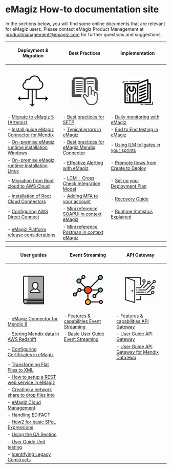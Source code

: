 # eMagiz How-to documentation site
In the sections below, you will find some online documents that are relevant for eMagiz users. Please contact eMagiz Product Management at productmanagement@emagiz.com for further questions and suggestions.

| <p align="center">**Deployment & Migration**</p>| <p align="center">**Best Practices**</p>| <p align="center">**Implementation**</p>|
| ------ | ------ | ------ |
|<img width=600/><p align="center"><img src="../../img/howto/Deployment_icon.png">|<img width=600/><p align="center"><img src="../../img/howto/BestPractice_icon.jpg"></p>|<img width=600/><p align="center"><img src="../../img/howto/How2_icon.png"></p>|
| - [Migrate to eMagiz 5 (Artemis)](upgrade-to-eMagiz5.md)| - [Best practices for SFTP](sftp-best-practice.md)|- [Daily monitoring with eMagiz](daily-monitoring.md) |
| - [Install guide eMagiz Connector for Mendix](upgrade-eMagizMendixConnector.md)| - [Typical errors in eMagiz](typical_errors_emagiz.md)| - [End to End testing in eMagiz](end2end-testing.md)|
| - [On-premise eMagiz runtime installation Windows](runtime-installations-onpremise-windows.md)|- [Best practices for eMagiz Mendix Connector](Bestpractices-emagizmendix-connector.md) | - [Using ILM tollgates in your sprints](emagiz-tollgates.md)|
| - [On-premise eMagiz runtime installation Linux](runtime-installations-onpremise-linux.md)| - [Effective Alerting with eMagiz](effective-alerting.md) | - [Promote flows from Create to Deploy](promote-to-deploy-from-create.md)|
| - [Migration from Root cloud to AWS Cloud](migrate-root2aws.md)| - [LCM - Cross Check Integration Model](life-cycle-management.md)| - [Set up your Deployment Plan](deployment-plan.md) |
| - [Installation of Root Cloud Connectors](rootcloud-runtime-install.md)| - [Adding MFA to your account](add-mfa-userlevel.md)| - [Recovery Guide](recovery-guide.md) |
| - [Configuring AWS Direct Connect](direct-connect.md)|- [Mini reference SOAPUI in context eMagiz](minireference-SOAPUI.md)| - [Runtime Statistics Explained](runtime-statistics-explained.md)  |
| - [eMagiz Platform release considerations](eMagiz_Platform_release_considerations.md) |- [Mini reference Postman in context eMagiz](minireference-Postman.md)| |


| <p align="center">**User guides**</p>| <p align="center">**Event Streaming**</p>| <p align="center">**API Gateway**</p>|
| ------ | ------ | ------ |
|<img width=800/><p align="center"><img  src="../../img/howto/UserGuide_icon.png"></p>|<img width=800/><p align="center"><img  src="../../img/howto/EventStreaming.png"></p>|<img width=800/><p align="center"><img  src="../../img/howto/API_Gateway.png"></p>|
|- [eMagiz Connector for Mendix 8](userguide-emagizmendix-V8.md)| - [Features & capabilities Event Streaming](release-note-eventstreaming.md) | - [Features & capabilities API Gateway](apigw-releasenotes.md)|
|- [Storing Mendix data in AWS Redshift](store-your-mendix-data-in-redshift.md)| - [Basic User Guide Event Streaming](userguide-eventstreaming.md) | - [ User Guide API Gateway](userguide-apigateway.md)|
|- [Configuring Certificates in eMagiz](configure-certificates.md)| | - [ User Guide API Gateway for Mendix Data Hub](userguide-apigateway-odata-datahub.md)|
|- [Transforming Flat Files to XML](flatfile-transformations.md)| | |
| - [How to setup a REST web service in eMagiz](hosting-rest-webservice.md) | | |
|- [Creating a network share to drop files into](create-networkshare-win.md)| | |
|- [eMagiz Cloud Management](managing-emagizcloud.md) | | |
|- [Handling EDIFACT](edifact-how2.md) | | |
|- [How2 for basic SPeL Expressions](spelexpr-simpleguide.md) | | |
|- [Using the QA Section](qa-community-guide.md) | | |
|- [User Guide Unit testing](userguide-unitttest.md) | | |
|- [Identifying Legacy Constructs](userguide-legacyconstructs.md) | | |